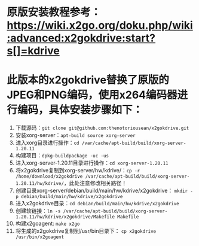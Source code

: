 # 原版安装教程参考：https://wiki.x2go.org/doku.php/wiki:advanced:x2gokdrive:start?s[]=kdrive

# 此版本的x2gokdrive替换了原版的JPEG和PNG编码，使用x264编码器进行编码，具体安装步骤如下：
1. 下载源码：`git clone git@github.com:thenotoriousean/x2gokdrive.git`
2. 安装xorg-server：`apt-build source xorg-server`
3. 进入xorg目录进行操作：`cd /var/cache/apt-build/build/xorg-server-1.20.11`
4. 构建项目：`dpkg-buildpackage -uc -us` 
5. 进入xorg-server-1.20.11目录进行操作：`cd xorg-server-1.20.11` 
6. 将x2gokdrive复制到xorg-server/hw/kdrive/：`cp -r  /home/download/x2gokdrive /var/cache/apt-build/build/xorg-server-1.20.11/hw/kdrive/`，此处注意修改相关路径！
6. 创建目录xorg-server/debian/build/main/hw/kdrive/x2gokdrive： `mkdir -p debian/build/main/hw/kdrive/x2gokdrive`
7. 进入x2gokdrive目录：`cd debian/build/main/hw/kdrive/x2gokdrive`
7. 创建软链接：`ln -s /var/cache/apt-build/build/xorg-server-1.20.11/hw/kdrive/x2gokdrive/Makefile Makefile `
8. 构建x2goagent: `make x2go`
9. 将生成的x2gokdrive复制到/usr/bin目录下： `cp x2gokdrive /usr/bin/x2goagent`
